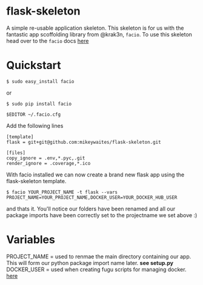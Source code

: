 flask-skeleton
==============

A simple re-usable application skeleton.  This skeleton is for us with the fantastic app scoffolding library from @krak3n, ``facio``.
To use this skeleton head over to the ``facio`` docs [here](https://facio.readthedocs.org/en/latest/index.html)

Quickstart
==========

```
$ sudo easy_install facio
```

or

```
$ sudo pip install facio
```

```
$EDITOR ~/.facio.cfg
```

Add the following lines

```
[template]
flask = git+git@github.com:mikeywaites/flask-skeleton.git

[files]
copy_ignore = .env,*.pyc,.git
render_ignore = .coverage,*.ico
```

With facio installed we can now create a brand new flask app using the flask-skeleton template.

```
$ facio YOUR_PROJECT_NAME -t flask --vars PROJECT_NAME=YOUR_PROJECT_NAME,DOCKER_USER=YOUR_DOCKER_HUB_USER
```
and thats it.  You'll notice our folders have been renamed and all our package imports have been correctly set to the projectname we set above :)

Variables
=========

PROJECT_NAME = used to renmae the main directory containing our app.  This will form our python package import name later. **see setup.py**
DOCKER_USER = used when creating fugu scripts for managing docker. [here](https://github.com/mattes/fugu)
